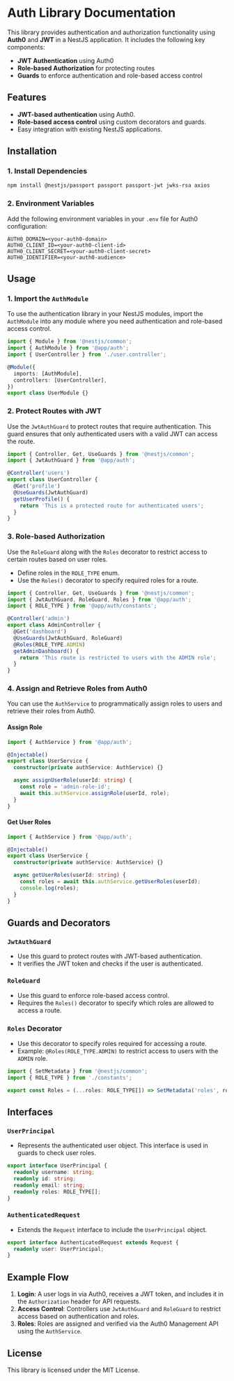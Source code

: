 
# Auth Library Documentation

This library provides authentication and authorization functionality using **Auth0** and **JWT** in a NestJS application. It includes the following key components:
- **JWT Authentication** using Auth0
- **Role-based Authorization** for protecting routes
- **Guards** to enforce authentication and role-based access control

## Features

- **JWT-based authentication** using Auth0.
- **Role-based access control** using custom decorators and guards.
- Easy integration with existing NestJS applications.

## Installation

### 1. Install Dependencies
```bash
npm install @nestjs/passport passport passport-jwt jwks-rsa axios
```

### 2. Environment Variables

Add the following environment variables in your `.env` file for Auth0 configuration:

```
AUTH0_DOMAIN=<your-auth0-domain>
AUTH0_CLIENT_ID=<your-auth0-client-id>
AUTH0_CLIENT_SECRET=<your-auth0-client-secret>
AUTH0_IDENTIFIER=<your-auth0-audience>
```

## Usage

### 1. Import the `AuthModule`

To use the authentication library in your NestJS modules, import the `AuthModule` into any module where you need authentication and role-based access control.

```ts
import { Module } from '@nestjs/common';
import { AuthModule } from '@app/auth';
import { UserController } from './user.controller';

@Module({
  imports: [AuthModule],
  controllers: [UserController],
})
export class UserModule {}
```

### 2. Protect Routes with JWT

Use the `JwtAuthGuard` to protect routes that require authentication. This guard ensures that only authenticated users with a valid JWT can access the route.

```ts
import { Controller, Get, UseGuards } from '@nestjs/common';
import { JwtAuthGuard } from '@app/auth';

@Controller('users')
export class UserController {
  @Get('profile')
  @UseGuards(JwtAuthGuard)
  getUserProfile() {
    return 'This is a protected route for authenticated users';
  }
}
```

### 3. Role-based Authorization

Use the `RoleGuard` along with the `Roles` decorator to restrict access to certain routes based on user roles.

- Define roles in the `ROLE_TYPE` enum.
- Use the `Roles()` decorator to specify required roles for a route.
  
```ts
import { Controller, Get, UseGuards } from '@nestjs/common';
import { JwtAuthGuard, RoleGuard, Roles } from '@app/auth';
import { ROLE_TYPE } from '@app/auth/constants';

@Controller('admin')
export class AdminController {
  @Get('dashboard')
  @UseGuards(JwtAuthGuard, RoleGuard)
  @Roles(ROLE_TYPE.ADMIN)
  getAdminDashboard() {
    return 'This route is restricted to users with the ADMIN role';
  }
}
```

### 4. Assign and Retrieve Roles from Auth0

You can use the `AuthService` to programmatically assign roles to users and retrieve their roles from Auth0.

#### Assign Role
```ts
import { AuthService } from '@app/auth';

@Injectable()
export class UserService {
  constructor(private authService: AuthService) {}

  async assignUserRole(userId: string) {
    const role = 'admin-role-id';
    await this.authService.assignRole(userId, role);
  }
}
```

#### Get User Roles
```ts
import { AuthService } from '@app/auth';

@Injectable()
export class UserService {
  constructor(private authService: AuthService) {}

  async getUserRoles(userId: string) {
    const roles = await this.authService.getUserRoles(userId);
    console.log(roles);
  }
}
```

## Guards and Decorators

### `JwtAuthGuard`
- Use this guard to protect routes with JWT-based authentication.
- It verifies the JWT token and checks if the user is authenticated.

### `RoleGuard`
- Use this guard to enforce role-based access control.
- Requires the `Roles()` decorator to specify which roles are allowed to access a route.

### `Roles` Decorator
- Use this decorator to specify roles required for accessing a route.
- Example: `@Roles(ROLE_TYPE.ADMIN)` to restrict access to users with the `ADMIN` role.

```ts
import { SetMetadata } from '@nestjs/common';
import { ROLE_TYPE } from './constants';

export const Roles = (...roles: ROLE_TYPE[]) => SetMetadata('roles', roles);
```

## Interfaces

### `UserPrincipal`
- Represents the authenticated user object. This interface is used in guards to check user roles.

```ts
export interface UserPrincipal {
  readonly username: string;
  readonly id: string;
  readonly email: string;
  readonly roles: ROLE_TYPE[];
}
```

### `AuthenticatedRequest`
- Extends the `Request` interface to include the `UserPrincipal` object.

```ts
export interface AuthenticatedRequest extends Request {
  readonly user: UserPrincipal;
}
```

## Example Flow

1. **Login**: A user logs in via Auth0, receives a JWT token, and includes it in the `Authorization` header for API requests.
2. **Access Control**: Controllers use `JwtAuthGuard` and `RoleGuard` to restrict access based on authentication and roles.
3. **Roles**: Roles are assigned and verified via the Auth0 Management API using the `AuthService`.


## License

This library is licensed under the MIT License.
 